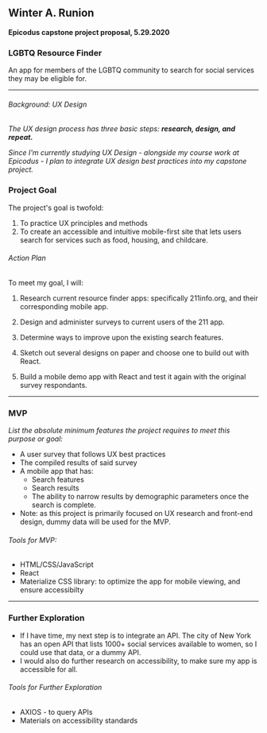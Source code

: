 ## Winter A. Runion
**Epicodus capstone project proposal, 5.29.2020**

### LGBTQ Resource Finder
An app for members of the LGBTQ community to search for social services they may be eligible for.
*****
###### Background: UX Design
_The UX design process has three basic steps: **research, design, and repeat.**_

_Since I'm currently studying UX Design - alongside my course work at Epicodus - I plan to integrate UX design best practices into my capstone project._

### Project Goal
The project's goal is twofold: 
  1. To practice UX  principles and methods
  2. To create an accessible and intuitive mobile-first site that lets users search for services such as food, housing, and childcare.

###### Action Plan
To meet my goal, I will:
1. Research current resource finder apps: specifically 211info.org, and their corresponding mobile app.

2. Design and administer surveys to current users of the 211 app.

3. Determine ways to improve upon the existing search features. 

4. Sketch out several designs on paper and choose one to build out with React.

5. Build a mobile demo app with React and test it again with the original survey respondants.
*****
<!-- ###### Background: LGBTQ Focus

I chose to center the app's focus on the LGBTQ community because: 
  * It's a cause I'm both a part of and passionate about
  * It's clearly distinct from any services that are currently being offered, so that no claims of copyright infringement can be made. 
  * It can still show general social services, such as food, housing, and childcare, so the scope of the search can stay essentially the same.

I chose to focus on a mobile build because:

  * "Mobile first" is an important design principle
  * A mobile app is more accessible to vulnerable populations - not everyone has computer access, but most people have a phone. 
  * I haven't yet created a mobile first build, so it's a good challenge!  -->

### MVP
_List the absolute minimum features the project requires to meet this purpose or goal:_
* A user survey that follows UX best practices
* The compiled results of said survey
* A mobile app that has:
  * Search features
  * Search results
  * The ability to narrow results by demographic parameters once the search is complete.
* Note: as this project is primarily focused on UX research and front-end design, dummy data will be used for the MVP.

###### Tools for MVP:
* HTML/CSS/JavaScript
* React
* Materialize CSS library: to optimize the app for mobile viewing, and ensure accessibilty

* * *

### Further Exploration

* If I have time, my next step is to integrate an API. The city of New York has an open API that lists 1000+ social services available to women, so I could use that data, or a dummy API.
* I would also do further research on accessibility, to make sure my app is accessible for all. 

###### Tools for Further Exploration
* AXIOS - to query APIs
* Materials on accessibility standards

<!-- _In a perfect world I would:_
* Continue the UX design process of "Research, Design, Repeat."
  * Ask the original survey participants for feedback on my new app.
  * Compile the results and determine what changes need to be made.
  * Integrate those changes into my app.
* Spend more time looking into accessibility standards, and making sure my app meets them.
* Spend time learning tools like FIGMA, so that I could ask users for feedback on new ideas or features. -->

<!-- Data Source: 
https://data.cityofnewyork.us/resource/pqg4-dm6b.json -->